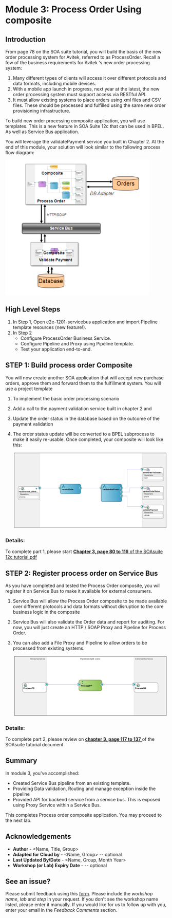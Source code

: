 # Module 3: Process Order Using composite

## Introduction
From page 78 on the SOA suite tutorial, you will build the basis of the new order processing system for Avitek, referred to as ProcessOrder.
Recall a few of the business requirements for Avitek ‘s new order processing system:
1. Many different types of clients will access it over different protocols and data formats, including mobile devices.
2. With a mobile app launch in progress, next year at the latest, the new order processing system must support access via RESTful API.
3. It must allow existing systems to place orders using xml files and CSV files. These should be processed and fulfilled using the same new order provisioning infrastructure.

To build new order processing composite application, you will use templates. This is a new feature in SOA Suite 12c that can be used in BPEL. As well as Service Bus application. 

You will leverage the validatePayment service you built in Chapter 2.
At the end of this module, your solution will look similar to the following process flow diagram:

![](images/3/Module3-SOA.png)

## High Level Steps

1. In Step 1, Open e2e-1201-servicebus application and import Pipeline template resources (new feature!).
2. In Step 2
   * Configure ProcessOrder Business Service.
   * Configure Pipeline and Proxy using Pipeline template.
   * Test your application end-to-end.


## **STEP 1**: Build process order Composite
You will now create another SOA application that will accept new purchase orders, approve them and forward them to the fulfillment system. You will use a project template 

1. To implement the basic order processing scenario
2. Add a call to the payment validation service built in chapter 2 and 
3. Update the order status in the database based on the outcome of the payment validation
4. The order status update will be converted to a BPEL subprocess to make it easily re-usable. Once completed, your composite will look like this:

    ![](images/3/ProcessOrderComposite.png)

### Details: ###
To complete part 1, please start <ins>**Chapter 3, page 80 to 116** of the SOAsuite 12c tutorial.pdf </ins>

## **STEP 2**: Register process order on Service Bus 
As you have completed and tested the Process Order composite, you will register it on Service Bus to make it available for external consumers. 
1. Service Bus will allow the Process Order composite to be made available over different protocols and data formats without disruption to the core business logic in the composite
2. Service Bus will also validate the Order data and report for auditing. For now, you will just create an HTTP / SOAP Proxy and Pipeline for Process Order. 
3. You can also add a File Proxy and Pipeline to allow orders to be processed from existing systems.


    ![](images/3/ProxyService.png)

### Details: ###
To complete part 2, please review on <ins> **chapter 3, page 117 to 137** </ins> of the SOAsuite tutorial document

## **Summary**
In module 3, you've accomplished:
- Created Service Bus pipeline from an existing template.
- Providing Data validation, Routing and manage exception inside the pipeline
- Provided API for backend service from a service bus. This is exposed using Proxy Service within a Service Bus.
  

This completes Process order composite application. You may proceed to the next lab.

 <!-- [Click here to navigate to Module 4](4-add-new-channel-for-ordering.md) -->

## Acknowledgements
* **Author** - <Name, Title, Group>
* **Adapted for Cloud by** -  <Name, Group> -- optional
* **Last Updated By/Date** - <Name, Group, Month Year>
* **Workshop (or Lab) Expiry Date** - <Month Year> -- optional

## See an issue?
Please submit feedback using this [form](https://apexapps.oracle.com/pls/apex/f?p=133:1:::::P1_FEEDBACK:1). Please include the *workshop name*, *lab* and *step* in your request.  If you don't see the workshop name listed, please enter it manually. If you would like for us to follow up with you, enter your email in the *Feedback Comments* section.